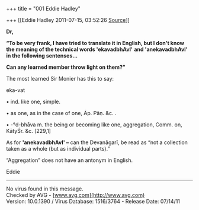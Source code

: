 +++
title = "001 Eddie Hadley"

+++
[[Eddie Hadley	2011-07-15, 03:52:26 [Source](https://groups.google.com/g/samskrita/c/WxrwiqXppEw)]]



**Dr,**

**“To be very frank, I have tried to translate it in English, but I don't know the meaning of the technical words 'ekavadbhAvI'** **and 'anekavadbhAvI' in the following sentenses...**

**Can any learned member throw light on them?”**



The most learned Sir Monier has this to say:

eka-vat

• ind. like one, simple.

• as one, as in the case of one, Āp. Pāṇ. &c. .

• -°d-bhāva m. the being or becoming like one, aggregation, Comm. on, KātyŚr. &c. \[229,1\]





As for **'anekavadbhAvI' –** can the Devanāgarī, be read as “not a collection taken as a whole (but as individual parts).”

“Aggregation” does not have an antonym in English.





Eddie

------------------------------------------------------------------------

No virus found in this message.  
Checked by AVG - [www.avg.com](http://www.avg.com)  
Version: 10.0.1390 / Virus Database: 1516/3764 - Release Date: 07/14/11

